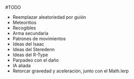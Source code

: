 #TODO

- Reemplazar aleatoriedad por guión
- Meteoritios
- Recogibles
- Arma secundaria
- Patrones de movimientos
- Ideas del Isaac
- Ideas del Steredenn
- Ideas del R-Type
- Parpadeo con el daño
- IA aliada
- Retorcar gravedad y aceleración, junto con el Math.lerp